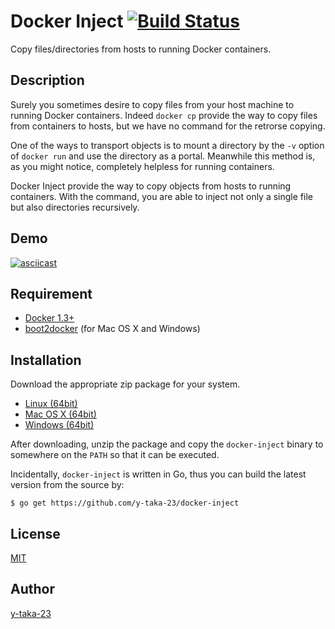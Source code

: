 # Docker Inject [![Build Status](https://travis-ci.org/y-taka-23/docker-inject.svg?branch=master)](https://travis-ci.org/y-taka-23/docker-inject)

Copy files/directories from hosts to running Docker containers.

## Description

Surely you sometimes desire to copy files
from your host machine to running Docker containers.
Indeed `docker cp` provide the way to copy files from containers to hosts,
but we have no command for the retrorse copying.

One of the ways to transport objects is to mount a directory
by the `-v` option of `docker run` and use the directory as a portal.
Meanwhile this method is, as you might notice,
completely helpless for running containers.

Docker Inject provide the way to copy objects from hosts to running containers.
With the command, you are able to inject not only a single file
but also directories recursively.

## Demo

[![asciicast](https://asciinema.org/a/9y6qdrv6daymz9vhf1ynktvmx.png)](https://asciinema.org/a/9y6qdrv6daymz9vhf1ynktvmx)

## Requirement

* [Docker 1.3+](https://www.docker.com/)
* [boot2docker](http://boot2docker.io/) (for Mac OS X and Windows)

## Installation

Download the appropriate zip package for your system.

* [Linux (64bit)](https://github.com/y-taka-23/docker-inject/releases/download/v0.1.0/docker-inject_0.1.0_linux_amd64.zip)
* [Mac OS X (64bit)](https://github.com/y-taka-23/docker-inject/releases/download/v0.1.0/docker-inject_0.1.0_darwin_amd64.zip)
* [Windows (64bit)](https://github.com/y-taka-23/docker-inject/releases/download/v0.1.0/docker-inject_0.1.0_windows_amd64.zip)

After downloading, unzip the package and copy the `docker-inject` binary
to somewhere on the `PATH` so that it can be executed.

Incidentally, `docker-inject` is written in Go,
thus you can build the latest version from the source by:

```
$ go get https://github.com/y-taka-23/docker-inject
```

## License

[MIT](https://github.com/y-taka-23/docker-inject/blob/master/LICENSE)

## Author

[y-taka-23](https://github.com/y-taka-23)
